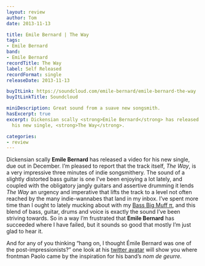 ```yaml
---
layout: review
author: Tom
date: 2013-11-13

title: Emile Bernard | The Way
tags:
- Emile Bernard
band:
- Emile Bernard
recordTitle: The Way
label: Self Released
recordFormat: single
releaseDate: 2013-11-13

buyItLink: https://soundcloud.com/emile-bernard/emile-bernard-the-way
buyItLinkTitle: Soundcloud

miniDescription: Great sound from a suave new songsmith.
hasExcerpt: true
excerpt: Dickensian scally <strong>Emile Bernard</strong> has released a video for
  his new single, <strong>The Way</strong>.

categories:
- review
---
```


Dickensian scally **Emile Bernard** has released a video for his new single, due out in December. I’m pleased to report that the track itself, *The Way*, is a very impressive three minutes of indie songsmithery. The sound of a slightly distorted bass guitar is one I’ve been enjoying a lot lately, and coupled with the obligatory jangly guitars and assertive drumming it lends *The Way* an urgency and imperative that lifts the track to a level not often reached by the many indie-wannabes that land in my inbox. I’ve spent more time than I ought to lately mucking about with my [Bass Big Muff π](http://www.talkbass.com/reviews/showproduct.php/product/1417/title/electro-harmonix-bass-big-muff/cat/15), and this blend of bass, guitar, drums and voice is exactly the sound I’ve been striving towards. So in a way I’m frustrated that **Emile Bernard** has succeeded where I have failed, but it sounds so good that mostly I’m just glad to hear it.

And for any of you thinking “hang on, I thought Émile Bernard was one of the post-impressionists?” one look at his [twitter avatar](https://twitter.com/emilebernarduk) will show you where frontman Paolo came by the inspiration for his band’s _nom de geurre_.
